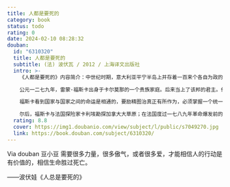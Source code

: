 ```yaml
---
title: 人都是要死的
category: book
status: todo
rating: 0
date: 2024-02-10 08:28:32
douban:
  id: "6310320"
  title: 人都是要死的
  subtitle: (法) 波伏瓦 / 2012 / 上海译文出版社
  intro: >-
    《人都是要死的》内容简介：中世纪时期，意大利亚平宁半岛上并存着一百来个各自为政的小城邦，频年相互攻战，企图争雄称霸。城邦权力的建立依靠暴力和阴谋。君主们的生活骄奢淫逸，党同伐异，政权的更迭异常迅速。 

    公元一二七九年，雷蒙·福斯卡出身于卡尔莫那的一个贵族家庭。后来当上了该邦的君主。他努力振兴城邦，欲与当时强盛的佛罗伦萨、热那亚等并驾齐驱。可是他感到人生须臾，无法在短短几十年的岁月中治理好一个国家。他盼望长生不老。在一次偶然的机会，他从一名老乞丐手里取得来自埃及的不死药，服下后以为从此可以轰轰烈烈地干一番事业。意大利各城邦争权夺利的结果，反而招致法国势力的入侵。 

    福斯卡看到国家与国家之间的命运是相通的，要励精图治真正有所作为，必须掌握一个统一的宇宙。他不惜把卡尔莫那献给疆域庞大的日耳曼神圣罗马帝国，自己充当皇帝的谋士。帝国皇帝查理五世在位四十年，不但没有如愿地建立依照基督教教义行事的世界帝国，反忙于镇压各地诸侯的兴起与叛乱。兵连祸结，帝国分崩离析，基督教也分裂成新旧两派。在新发现的美洲大陆上，欧洲殖民者推行种族灭绝政策，贪得无厌，强占尽可能多的土地，使原来庞大昌盛的印加帝国、玛雅城镇、阿兹特克民族的家园只剩下一堆废墟。福斯卡看到这种情景心灰意懒，认为统一的宇宙是不存在的，存在的只是分裂的人。一个人形成一个宇宙，他的内心是无法窥透的。一个人妄想为他人建立的幸福秩序，在他人眼里可能是一种灾难。在这些短暂、多若恒沙而又各不相干的心灵中，能不能找到可以共同依据作为真理的东西？他无法肯定。一个人唯一能做的好事，是按照自己的良心行动，其结果则难以预测。除此以外，人不能有其他奢望。 

    尔后，福斯卡与法国探险家卡利埃勘探加拿大大草原；在法国度过一七八九年革命爆发前的启蒙时期；参加一八三〇年推翻波旁王朝的群众起义；目睹一八四八年席卷欧洲、使工人阶级登上国际政治舞台的革命运动。在与普通人的接触中，福斯卡逐渐明白：人生虽然短促，谁都无法避免死亡，但是每个人的心中都潜伏着铄石流金的生命岩浆，在出生与死亡之间的生命过程中，一旦得到诱发和机遇，会做出惊天动地的大事，人还是可以有所作为的。从历史的角度看，一时的胜利会成为日后失败的伏笔，一时的失败也可能是日后胜利的种子。从有限的人生来看，一切成就还是具体而微的，胜利来临而失败未至的时刻人总是征服者，不管未来如何是奈何他不得的。福斯卡又看到，有了这样的信念，值得人去珍惜自己有限的生命；为了实现这样的信念，又值得人去献出自己宝贵的生命。生命一代代往下传，使人始终有爱，有恨，有微笑，有眼泪，充满了理想和希望。
  rating: 8.8
  cover: https://img1.doubanio.com/view/subject/l/public/s7049270.jpg
  link: https://book.douban.com/subject/6310320/
---
```


Via douban 豆小豆 需要很多力量，很多傲气，或者很多爱，才能相信人的行动是有价值的，相信生命胜过死亡。

——波伏娃《人总是要死的》